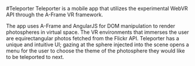 #Teleporter
Teleporter is a mobile app that utilizes the experimental WebVR API through the A-Frame VR framework.

The app uses A-Frame and AngularJS for DOM manipulation to render photospheres in virtual space. The VR environments that immerses the user are equirectangular photos fetched from the Flickr API.
Teleporter has a unique and intuitive UI; gazing at the sphere injected into the scene opens a menu for the user to choose the theme of the photosphere they would like to be teleported to next.

